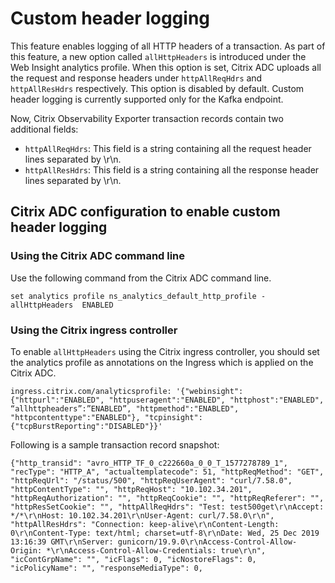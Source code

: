 # Custom header logging

This feature enables logging of all HTTP headers of a transaction. As part of this feature, a new option called `allHttpHeaders` is introduced under the Web Insight analytics profile. When this option is set, Citrix ADC uploads all the request and response headers under `httpAllReqHdrs` and `httpAllResHdrs` respectively. This option is disabled by default. Custom header logging is currently supported only for the Kafka endpoint.

Now, Citrix Observability Exporter transaction records contain two additional fields:

- `httpAllReqHdrs`: This field is a string containing all the request header lines separated by \r\n.
- `httpAllResHdrs`: This field is a string containing all the response header lines separated by \r\n.

## Citrix ADC configuration to enable custom header logging

### Using the Citrix ADC command line

Use the following command from the Citrix ADC command line.

    set analytics profile ns_analytics_default_http_profile -allHttpHeaders  ENABLED

### Using the Citrix ingress controller

To enable `allHttpHeaders` using the Citrix ingress controller, you should set the analytics profile as annotations on the Ingress which is applied on the Citrix ADC.


    ingress.citrix.com/analyticsprofile: '{"webinsight": {"httpurl":"ENABLED", "httpuseragent":"ENABLED", "httphost":"ENABLED", “allhttpheaders”:”ENABLED”, "httpmethod":"ENABLED", "httpcontenttype":"ENABLED"}, "tcpinsight": {"tcpBurstReporting":"DISABLED"}}'

Following is a sample transaction record snapshot:

    {"http_transid": "avro_HTTP_TF_0_c222660a_0_0_T_1577278789_1", "recType": "HTTP_A", "actualtemplatecode": 51, "httpReqMethod": "GET", "httpReqUrl": "/status/500", "httpReqUserAgent": "curl/7.58.0", "httpContentType": "", "httpReqHost": "10.102.34.201", "httpReqAuthorization": "", "httpReqCookie": "", "httpReqReferer": "", "httpResSetCookie": "", "httpAllReqHdrs": "Test: test500get\r\nAccept: */*\r\nHost: 10.102.34.201\r\nUser-Agent: curl/7.58.0\r\n", "httpAllResHdrs": "Connection: keep-alive\r\nContent-Length: 0\r\nContent-Type: text/html; charset=utf-8\r\nDate: Wed, 25 Dec 2019 13:16:39 GMT\r\nServer: gunicorn/19.9.0\r\nAccess-Control-Allow-Origin: *\r\nAccess-Control-Allow-Credentials: true\r\n", "icContGrpName": "", "icFlags": 0, "icNostoreFlags": 0, "icPolicyName": "", "responseMediaType": 0,  